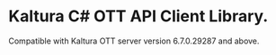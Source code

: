 # Kaltura C# OTT API Client Library.
Compatible with Kaltura OTT server version 6.7.0.29287 and above.
